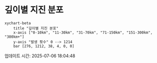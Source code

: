 # 깊이별 지진 분포

```mermaid
xychart-beta
    title "깊이별 지진 분포"
    x-axis ["0-10km", "11-30km", "31-70km", "71-150km", "151-300km", "300km+"]
    y-axis "발생 횟수" 0 --> 1214
    bar [276, 1212, 38, 4, 0, 0]
```

업데이트 시간: 2025-07-06 18:04:48

